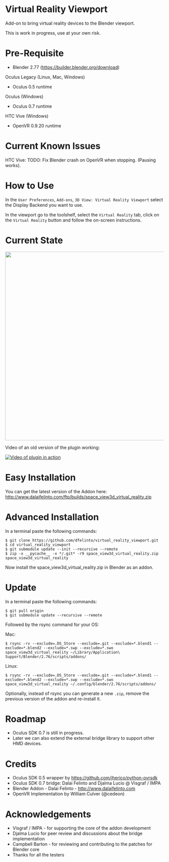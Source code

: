 # Virtual Reality Viewport
Add-on to bring virtual reality devices to the Blender viewport.

This is work in progress, use at your own risk.

Pre-Requisite
============
* Blender 2.77 (https://builder.blender.org/download)

Oculus Legacy  (Linux, Mac, Windows)
* Oculus 0.5 runtime

Oculus (Windows)
* Oculus 0.7 runtime

HTC Vive (Windows)
* OpenVR 0.9.20 runtime

Current Known Issues
====================
HTC Vive: TODO: Fix Blender crash on OpenVR when stopping. (Pausing works).


How to Use
==========
In the ``User Preferences``, ``Add-ons``, ``3D View: Virtual Reality Viewport`` select the Display Backend you want to use.

In the viewport go to the toolshelf, select the ``Virtual Reality`` tab, click on the ``Virtual Reality`` button and follow the on-screen instructions.

Current State
=============
<img src="https://pbs.twimg.com/media/CCm5C85WYAAy2jL.jpg:large" width="600" />

Video of an old version of the plugin working:

[![Video of plugin in action](http://img.youtube.com/vi/saSn2qvW0aE/0.jpg)](https://www.youtube.com/watch?v=saSn2qvW0aE)

Easy Installation
=================
You can get the latest version of the Addon here:
http://www.dalaifelinto.com/ftp/builds/space_view3d_virtual_reality.zip

Advanced Installation
=====================
In a terminal paste the following commands:
```
$ git clone https://github.com/dfelinto/virtual_reality_viewport.git
$ cd virtual_reality_viewport
$ git submodule update --init --recursive --remote
$ zip -x __pycache__ -x */.git* -r9 space_view3d_virtual_reality.zip space_view3d_virtual_reality
```

Now install the space_view3d_virtual_reality.zip in Blender as an addon.

Update
======
In a terminal paste the following commands:
```
$ git pull origin
$ git submodule update --recursive --remote
```

Followed by the rsync command for your OS:

Mac:
```
$ rsync -rv --exclude=.DS_Store --exclude=.git --exclude=*.blend1 --exclude=*.blend2 --exclude=*.swp --exclude=*.swo space_view3d_virtual_reality ~/Library/Application\ Support/Blender/2.76/scripts/addons/
```

Linux:
```
$ rsync -rv --exclude=.DS_Store --exclude=.git --exclude=*.blend1 --exclude=*.blend2 --exclude=*.swp --exclude=*.swo space_view3d_virtual_reality ~/.config/blender/2.76/scripts/addons/
```

Optionally, instead of rsync you can generate a new ``.zip``, remove the previous version of the addon and re-install it.

Roadmap
=======
* Oculus SDK 0.7 is still in progress.
* Later we can also extend the external bridge library to support other HMD devices.

Credits
=======
* Oculus SDK 0.5 wrapper by https://github.com/jherico/python-ovrsdk
* Oculus SDK 0.7 bridge: Dalai Felinto and Djalma Lucio @ Visgraf / IMPA
* Blender Addon - Dalai Felinto - http://www.dalaifelinto.com
* OpenVR Implementation by William Culver (@cedeon)

Acknowledgements
================
* Visgraf / IMPA - for supporting the core of the addon development
* Djalma Lucio for peer review and discussions about the bridge implementation
* Campbell Barton - for reviewing and contributing to the patches for Blender core
* Thanks for all the testers
